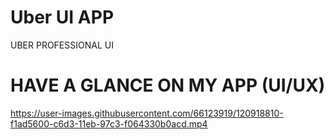 # Uber UI APP

UBER PROFESSIONAL UI


# HAVE A GLANCE ON MY APP (UI/UX)

https://user-images.githubusercontent.com/66123919/120918810-f1ad5600-c6d3-11eb-97c3-f064330b0acd.mp4


